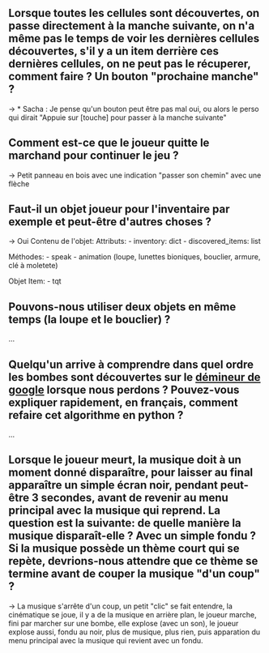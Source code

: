 ## Lorsque toutes les cellules sont découvertes, on passe directement à la manche suivante, on n'a même pas le temps de voir les dernières cellules découvertes, s'il y a un item derrière ces dernières cellules, on ne peut pas le récuperer, comment faire ? Un bouton "prochaine manche" ?
-> * Sacha : Je pense qu'un bouton peut être pas mal oui, ou alors le perso qui dirait "Appuie sur \[touche\] pour passer à la manche suivante"

## Comment est-ce que le joueur quitte le marchand pour continuer le jeu ?
-> Petit panneau en bois avec une indication "passer son chemin" avec une flèche

## Faut-il un objet joueur pour l'inventaire par exemple et peut-être d'autres choses ?
-> Oui
Contenu de l'objet:
Attributs: - inventory: dict
           - discovered_items: list

Méthodes: - speak
          - animation (loupe, lunettes bioniques, bouclier, armure, clé à moletete)

Objet Item: - tqt

## Pouvons-nous utiliser deux objets en même temps (la loupe et le bouclier) ?
...

## Quelqu'un arrive à comprendre dans quel ordre les bombes sont découvertes sur le [démineur de google](https://g.co/kgs/VAGmvHQ) lorsque nous perdons ? Pouvez-vous expliquer rapidement, en français, comment refaire cet algorithme en python ?
...

## Lorsque le joueur meurt, la musique doit à un moment donné disparaître, pour laisser au final apparaître un simple écran noir, pendant peut-être 3 secondes, avant de revenir au menu principal avec la musique qui reprend. La question est la suivante: de quelle manière la musique disparaît-elle ? Avec un simple fondu ? Si la musique possède un thème court qui se repète, devrions-nous attendre que ce thème se termine avant de couper la musique "d'un coup" ?
-> La musique s'arrête d'un coup, un petit "clic" se fait entendre, la cinématique se joue, il y a de la musique en arrière plan, le joueur marche, fini par marcher sur une bombe, elle explose (avec un son), le joueur explose aussi, fondu au noir, plus de musique, plus rien, puis apparation du menu principal avec la musique qui revient avec un fondu.